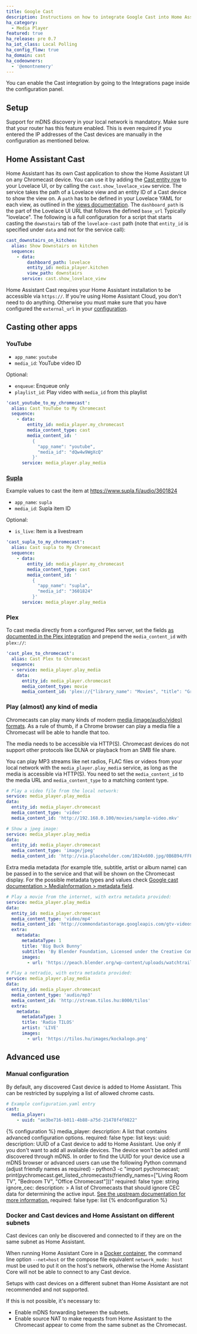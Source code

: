 ```yaml
---
title: Google Cast
description: Instructions on how to integrate Google Cast into Home Assistant.
ha_category:
  - Media Player
featured: true
ha_release: pre 0.7
ha_iot_class: Local Polling
ha_config_flow: true
ha_domain: cast
ha_codeowners:
  - '@emontnemery'
---
```


You can enable the Cast integration by going to the Integrations page inside the configuration panel.

## Setup

Support for mDNS discovery in your local network is mandatory. Make sure that your router has this feature enabled. This is even required if you entered the IP addresses of the Cast devices are manually in the configuration as mentioned below.

## Home Assistant Cast

Home Assistant has its own Cast application to show the Home Assistant UI on any Chromecast device.  You can use it by adding the [Cast entity row](/lovelace/entities/#cast) to your Lovelace UI, or by calling the `cast.show_lovelace_view` service. The service takes the path of a Lovelace view and an entity ID of a Cast device to show the view on. A `path` has to be defined in your Lovelace YAML for each view, as outlined in the [views documentation](/lovelace/views/#path). The `dashboard_path` is the part of the Lovelace UI URL that follows the defined `base_url` Typically "lovelace". The following is a full configuration for a script that starts casting the `downstairs` tab of the `lovelace-cast` path (note that `entity_id` is specified under `data` and not for the service call):

```yaml
cast_downstairs_on_kitchen:
  alias: Show Downstairs on kitchen
  sequence:
    - data:
        dashboard_path: lovelace
        entity_id: media_player.kitchen
        view_path: downstairs
      service: cast.show_lovelace_view
```
<div class='note'>

Home Assistant Cast requires your Home Assistant installation to be accessible via `https://`. If you're using Home Assistant Cloud, you don't need to do anything. Otherwise you must make sure that you have configured the `external_url` in your [configuration](/docs/configuration/basic).

</div>

## Casting other apps

### YouTube

- `app_name`: `youtube`
- `media_id`: YouTube video ID

Optional:
- `enqueue`: Enqueue only
- `playlist_id`: Play video with `media_id` from this playlist

```yaml
'cast_youtube_to_my_chromecast':
  alias: Cast YouTube to My Chromecast
  sequence:
    - data:
        entity_id: media_player.my_chromecast
        media_content_type: cast
        media_content_id: '
          {
            "app_name": "youtube",
            "media_id": "dQw4w9WgXcQ"
          }'
      service: media_player.play_media
```

### [Supla](https://www.supla.fi/)

Example values to cast the item at https://www.supla.fi/audio/3601824

- `app_name`: `supla`
- `media_id`: Supla item ID

Optional:
- `is_live`: Item is a livestream

```yaml
'cast_supla_to_my_chromecast':
  alias: Cast supla to My Chromecast
  sequence:
    - data:
        entity_id: media_player.my_chromecast
        media_content_type: cast
        media_content_id: '
          {
            "app_name": "supla",
            "media_id": "3601824"
          }'
      service: media_player.play_media
```

### Plex

To cast media directly from a configured Plex server, set the fields [as documented in the Plex integration](/integrations/plex/#service-play_media) and prepend the `media_content_id` with `plex://`:

```yaml
'cast_plex_to_chromecast':
  alias: Cast Plex to Chromecast
  sequence:
  - service: media_player.play_media
    data:
      entity_id: media_player.chromecast
      media_content_type: movie
      media_content_id: 'plex://{"library_name": "Movies", "title": "Groundhog Day"}'
```

### Play (almost) any kind of media

Chromecasts can play many kinds of modern [media (image/audio/video) formats](https://developers.google.com/cast/docs/media). As a rule of thumb, if a Chrome browser can play a media file a Chromecast will be able to handle that too.

The media needs to be accessible via HTTP(S). Chromecast devices do not support other protocols like DLNA or playback from an SMB file share.

You can play MP3 streams like net radios, FLAC files or videos from your local network with the `media_player.play_media` service, as long as the media is accessible via HTTP(S). You need to set the `media_content_id` to the media URL and `media_content_type` to a matching content type.

```yaml
# Play a video file from the local network:
service: media_player.play_media
data:
  entity_id: media_player.chromecast
  media_content_type: 'video'
  media_content_id: 'http://192.168.0.100/movies/sample-video.mkv'
```

```yaml
# Show a jpeg image:
service: media_player.play_media
data:
  entity_id: media_player.chromecast
  media_content_type: 'image/jpeg'
  media_content_id: 'http://via.placeholder.com/1024x600.jpg/0B6B94/FFFFFF/?text=Hello,%20Home%20Assistant!'
```

Extra media metadata (for example title, subtitle, artist or album name) can be passed in to the service and that will be shown on the Chromecast display.
For the possible metadata types and values check [Google cast documentation > MediaInformation > metadata field](https://developers.google.com/cast/docs/reference/messages#MediaInformation).

```yaml
# Play a movie from the internet, with extra metadata provided:
service: media_player.play_media
data:
  entity_id: media_player.chromecast
  media_content_type: 'video/mp4'
  media_content_id: 'http://commondatastorage.googleapis.com/gtv-videos-bucket/sample/BigBuckBunny.mp4'
  extra: 
    metadata: 
      metadataType: 1
      title: 'Big Buck Bunny'
      subtitle: 'By Blender Foundation, Licensed under the Creative Commons Attribution license'
      images:
        - url: 'https://peach.blender.org/wp-content/uploads/watchtrailer.gif'
```

```yaml
# Play a netradio, with extra metadata provided:
service: media_player.play_media
data:
  entity_id: media_player.chromecast
  media_content_type: 'audio/mp3'
  media_content_id: 'http://stream.tilos.hu:8000/tilos' 
  extra: 
    metadata: 
      metadataType: 3
      title: 'Radio TILOS'
      artist: 'LIVE'
      images:
        - url: 'https://tilos.hu/images/kockalogo.png'
```

## Advanced use

### Manual configuration

By default, any discovered Cast device is added to Home Assistant. This can be restricted by supplying a list of allowed chrome casts.

```yaml
# Example configuration.yaml entry
cast:
  media_player:
    - uuid: "ae3be716-b011-4b88-a75d-21478f4f0822"
```

{% configuration %}
media_player:
  description: A list that contains advanced configuration options.
  required: false
  type: list
  keys:
    uuid:
      description: UUID of a Cast device to add to Home Assistant. Use only if you don't want to add all available devices. The device won't be added until discovered through mDNS. In order to find the UUID for your device use a mDNS browser or advanced users can use the following Python command (adjust friendly names as required) - python3 -c "import pychromecast; print(pychromecast.get_listed_chromecasts(friendly_names=["Living Room TV", "Bedroom TV", "Office Chromecast"]))"
      required: false
      type: string
    ignore_cec:
      description: >
        A list of Chromecasts that should ignore CEC data for determining the
        active input. [See the upstream documentation for more information.](https://github.com/balloob/pychromecast#ignoring-cec-data)
      required: false
      type: list
{% endconfiguration %}

### Docker and Cast devices and Home Assistant on different subnets

Cast devices can only be discovered and connected to if they are on the same subnet as Home Assistant.

When running Home Assistant Core in a [Docker container](/docs/installation/docker/), the command line option `--net=host` or the compose file equivalent `network_mode: host` must be used to put it on the host's network, otherwise the Home Assistant Core will not be able to connect to any Cast device.

Setups with cast devices on a different subnet than Home Assistant are not recommended and not supported.

If this is not possible, it's necessary to:

- Enable mDNS forwarding between the subnets.
- Enable source NAT to make requests from Home Assistant to the Chromecast appear to come from the same subnet as the Chromecast.
